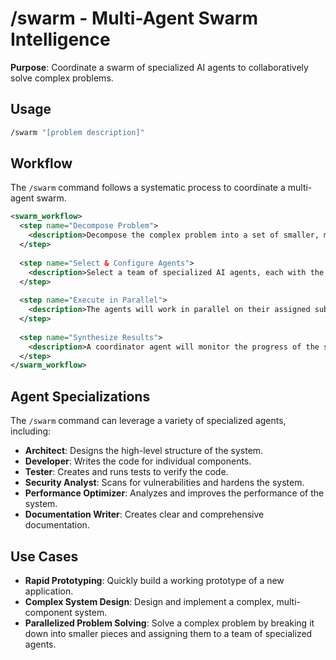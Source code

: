 # /swarm - Multi-Agent Swarm Intelligence

**Purpose**: Coordinate a swarm of specialized AI agents to collaboratively solve complex problems.

## Usage
```bash
/swarm "[problem description]"
```

## Workflow

The `/swarm` command follows a systematic process to coordinate a multi-agent swarm.

```xml
<swarm_workflow>
  <step name="Decompose Problem">
    <description>Decompose the complex problem into a set of smaller, more manageable sub-tasks that can be assigned to specialized agents.</description>
  </step>
  
  <step name="Select & Configure Agents">
    <description>Select a team of specialized AI agents, each with the skills and tools needed to solve a specific sub-task. The agents will be configured with a shared context and a clear set of objectives.</description>
  </step>
  
  <step name="Execute in Parallel">
    <description>The agents will work in parallel on their assigned sub-tasks, communicating and collaborating as needed to solve the problem.</description>
  </step>
  
  <step name="Synthesize Results">
    <description>A coordinator agent will monitor the progress of the swarm, synthesize the results from each agent, and assemble the final solution.</description>
  </step>
</swarm_workflow>
```

## Agent Specializations

The `/swarm` command can leverage a variety of specialized agents, including:

*   **Architect**: Designs the high-level structure of the system.
*   **Developer**: Writes the code for individual components.
*   **Tester**: Creates and runs tests to verify the code.
*   **Security Analyst**: Scans for vulnerabilities and hardens the system.
*   **Performance Optimizer**: Analyzes and improves the performance of the system.
*   **Documentation Writer**: Creates clear and comprehensive documentation.

## Use Cases

*   **Rapid Prototyping**: Quickly build a working prototype of a new application.
*   **Complex System Design**: Design and implement a complex, multi-component system.
*   **Parallelized Problem Solving**: Solve a complex problem by breaking it down into smaller pieces and assigning them to a team of specialized agents. 